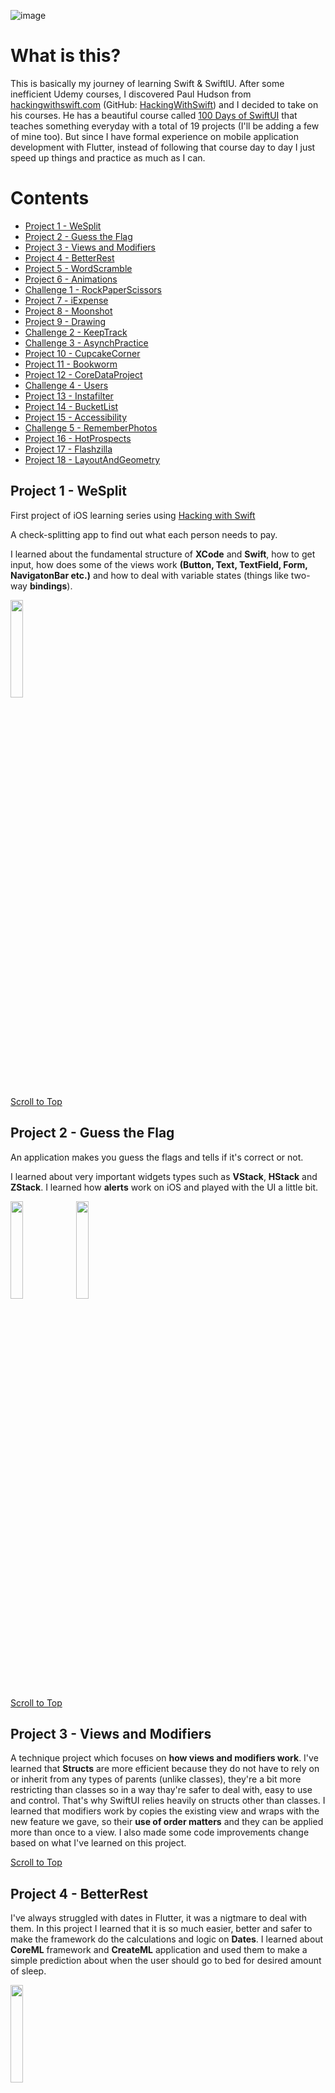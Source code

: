 ![image](https://user-images.githubusercontent.com/55896033/230641673-7e2e9e6d-5e91-450b-a674-51195d30f30e.png)

# What is this?
This is basically my journey of learning Swift & SwiftIU. After some inefficient Udemy courses, I discovered Paul Hudson from [hackingwithswift.com](https://www.hackingwithswift.com/) (GitHub: [HackingWithSwift](https://github.com/twostraws/HackingWithSwift)) and I decided to take on his courses. He has a beautiful course called [100 Days of SwiftUI](https://www.hackingwithswift.com/100/swiftui) that teaches something everyday with a total of 19 projects (I'll be adding a few of mine too). But since I have formal experience on mobile application development with Flutter, instead of following that course day to day I just speed up things and practice as much as I can.

# Contents
* [Project 1 - WeSplit](#project-1---weSplit)
* [Project 2 - Guess the Flag](#project-2---guess-the-flag)
* [Project 3 - Views and Modifiers](#project-3---views-and-modifiers)
* [Project 4 - BetterRest](#project-4---betterrest)
* [Project 5 - WordScramble](#project-5---wordscramble)
* [Project 6 - Animations](#project-6---animations)
* [Challenge 1 - RockPaperScissors](#challenge-1---rockpaperscissors)
* [Project 7 - iExpense](#project-7---iexpense)
* [Project 8 - Moonshot](#project-8---moonshot)
* [Project 9 - Drawing](#project-9---drawing)
* [Challenge 2 - KeepTrack](#challenge-2---keeptrack)
* [Challenge 3 - AsynchPractice](#challenge-3---asynchpractice)
* [Project 10 - CupcakeCorner](#project-10---cupcakecorner)
* [Project 11 - Bookworm](#project-11---bookworm)
* [Project 12 - CoreDataProject](#project-12---coredataproject)
* [Challenge 4 - Users](#challenge-4---users)
* [Project 13 - Instafilter](#project-13---instafilter)
* [Project 14 - BucketList](#project-14---bucketlist)
* [Project 15 - Accessibility](#project-15---accessibility)
* [Challenge 5 - RememberPhotos](#challenge-5---rememberphotos)
* [Project 16 - HotProspects](#project-16---hotprospects)
* [Project 17 - Flashzilla](#project-17---flashzilla)
* [Project 18 - LayoutAndGeometry](#project-18---layoutandgeometry)

## Project 1 - WeSplit

First project of iOS learning series using [Hacking with Swift](hackingwithswift.com)

A check-splitting app to find out what each person needs to pay.

I learned about the fundamental structure of **XCode** and **Swift**, how to get input, how does some of the views work **(Button, Text, TextField, Form, NavigatonBar etc.)** and how to deal with variable states (things like two-way **bindings**).

<img src="https://user-images.githubusercontent.com/55896033/221712511-96774d65-f8f5-4b6c-a759-63503f6e78e4.png" width=20%>

[Scroll to Top](#contents)

## Project 2 - Guess the Flag

An application makes you guess the flags and tells if it's correct or not.

I learned about very important widgets types such as **VStack**, **HStack** and **ZStack**. I learned how **alerts** work on iOS and played with the UI a little bit.

<img src="https://user-images.githubusercontent.com/55896033/222266783-4c03c801-ab1b-40e7-a4dd-c5de0704b5f2.png" width=20%> <img src="https://user-images.githubusercontent.com/55896033/222266821-9987fec5-c5b2-4dc3-8a93-13c576060d51.png" width=20%>

[Scroll to Top](#contents)

## Project 3 - Views and Modifiers

A technique project which focuses on **how views and modifiers work**. I've learned that **Structs** are more efficient because they do not have to rely on or inherit from any types of parents (unlike classes), they're a bit more restricting than classes so in a way thay're safer to deal with, easy to use and control. That's why SwiftUI relies heavily on structs other than classes. I learned that modifiers work by copies the existing view and wraps with the new feature we gave, so their **use of order matters** and they can be applied more than once to a view. I also made some code improvements change based on what I've learned on this project.

[Scroll to Top](#contents)

## Project 4 - BetterRest

I've always struggled with dates in Flutter, it was a nigtmare to deal with them. In this project I learned that it is so much easier, better and safer to make the framework do the calculations and logic on **Dates**. I learned about **CoreML** framework and **CreateML** application and used them to make a simple prediction about when the user should go to bed for desired amount of sleep.

<img src="https://user-images.githubusercontent.com/55896033/222541653-cbc59086-cdd9-4783-81ce-d13b96f8af3f.png" width=20%>

[Scroll to Top](#contents)

## Project 5 - WordScramble

In this project I've learned about **List, onAppear modifier, what a Bundle is, fatalError() function, how to use UITextChecker and guard check**.

<img src="https://user-images.githubusercontent.com/55896033/222799843-887a2e1c-6d5d-4f2c-aef4-2883233b9706.png" width=20%> <img src="https://user-images.githubusercontent.com/55896033/222800079-54d103fd-d319-46df-a0b8-306195519465.png" width=20%>

[Scroll to Top](#contents)

## Project 6 - Animations

I learned so much about animations. I'll probably forget about most of them but now I know how and where to look when I got something in my mind about animations. I used to have lots of problems in Flutter when it comes to animations but after this project I think if you can get a grasp of how Swift makes the animations work, it'll be a much easier process.

<img src="https://user-images.githubusercontent.com/55896033/222853174-5c3bb274-e2fe-42f7-9475-2e580869b2c2.gif" width=20%>

[Scroll to Top](#contents)

## Challenge 1 - RockPaperScissors

It's a simple practice that's been made without tutorials to practice what I've learned so far. The applications choses a random move (rock, paper or scissors) and generates a result player should achieve (win or lose). Player then should make a move to achieve the desired result.

<img src="https://user-images.githubusercontent.com/55896033/222980425-99b5d3f9-e331-4d2e-973f-525e098728ea.png" width=20%> <img src="https://user-images.githubusercontent.com/55896033/222980426-4ef680a9-5bb9-4ec2-93cd-7ccdb9dac8e8.png" width=20%>

[Scroll to Top](#contents)

## Project 7 - iExpense

In this project I experienced with **UserDefaults, Codable property (to be able to archive and unarchive structs), sheet property (to show new screens), onDelete property (to be able to delete rows from lists), @StateObject - @ObservedObject - @Published (to be able to share data between views and watch their state to update the UI)**. Especially the UserDefaults and Codable part was important because I was wondering what Swift was using to achieve same functionality as SharedPreferences on Android. I also learned that Swift do not want developers to rely heavily on UserDefaults because it makes the app launch slower, should use about half a MB at the worst scenario. I also used MVVM and MobX with @Observable states to be able to observe the state shared between views in Flutter but being able to do this in Swift without using any external package and without any boilerplate code is amazing.

<img src="https://user-images.githubusercontent.com/55896033/223476230-edf69827-0293-45d0-af0b-03ee566d3ec2.png" width=20%> <img src="https://user-images.githubusercontent.com/55896033/223476269-6df57031-6ed3-4988-91dc-884f24ea2bb3.png" width=20%> <img src="https://user-images.githubusercontent.com/55896033/223476303-40f0ba96-c3e8-4555-954c-b2a9bc6cd190.png" width=20%>

[Scroll to Top](#contents)

## Project 8 - Moonshot

This is the most complex app I've built in this series so far. I've used **Geometry Reader to adjust the image size dynamically, experienced with ScrollViews, pushed new screens to the stack, created dynamic layouts based on user's selection and most importantly I've delt with JSON data (encode, decode and load to structs).**

<img src="https://user-images.githubusercontent.com/55896033/224078134-0aa0f8c1-5cd2-4a21-af66-4196405621bf.png" width=18%> <img src="https://user-images.githubusercontent.com/55896033/224078182-fb5153e8-d7fe-44f2-977a-6cb78b9aacdb.png" width=18%> <img src="https://user-images.githubusercontent.com/55896033/224078235-764fd4dc-d61c-464c-9c00-f2628db3206c.png" width=18%> <img src="https://user-images.githubusercontent.com/55896033/224078355-904905fd-308d-4676-89bc-25a8fcaf6b24.png" width=18%> <img src="https://user-images.githubusercontent.com/55896033/224078387-1ecf080c-2843-403e-944f-e257c9abc9f7.png" width=18%>

[Scroll to Top](#contents)

## Project 9 - Drawing

**Paths, shapes, strokes, transforms, drawing group, animating values** are a few things that I've learned in this project. On top of **[Project 6 - Animations](#project-6---animations)**, this project was the cherry on the cake. It summed up the visual things for me and has been a good practice. It was heavy in code so it was also a good practice on not just SwiftUI but also on Swift.

<img src="https://user-images.githubusercontent.com/55896033/224438906-f05aea8f-fb2e-4d37-98bd-a481c9a22c04.png" width=20%> <img src="https://user-images.githubusercontent.com/55896033/224438918-448c3178-2bda-46a3-884b-05655aaeaa05.png" width=20%> <img src="https://user-images.githubusercontent.com/55896033/224439032-a66a0f1e-3177-4231-978e-0d20d4b2a80e.png" width=20%> <img src="https://user-images.githubusercontent.com/55896033/224438967-c8b3440b-ebcd-4363-b597-6d38dd4bb9c8.png" width=20%>

[Scroll to Top](#contents)

## Challenge 2 - KeepTrack

This is an app to keep track of how many times you did an activity. UI is definetly not the best of course but I wanted to practice by myself on **dealing with data models, saving & reading data with UserDefaults and manipulating that data between views**.

<img src="https://user-images.githubusercontent.com/55896033/224543633-56460579-b501-4ae1-b05a-e10b7d0b7777.png" width=20%> <img src="https://user-images.githubusercontent.com/55896033/224543636-00f271ff-87ae-4e61-9c8e-2566ce8c0eb3.png" width=20%> <img src="https://user-images.githubusercontent.com/55896033/224543638-0e4b928e-5337-40d4-bbcd-df1ec4d0901a.png" width=20%>

[Scroll to Top](#contents)

## Challenge 3 - AsynchPractice

I learned **how to deal with network requests** with a simple app using **iTunes API** and **how to load data to object with Codable protocol**. I'll be experimenting on this important subject later on.

<img src="https://user-images.githubusercontent.com/55896033/225342809-a1cf791f-8e81-4b2a-8af8-148185d4404b.png" width=20%> <img src="https://user-images.githubusercontent.com/55896033/225342779-e30f4908-78f8-4099-8a43-a5400e97291f.png" width=20%> <img src="https://user-images.githubusercontent.com/55896033/225342753-ae974562-dd80-4230-9c32-dc2cc0d52bf4.png" width=20%>

[Scroll to Top](#contents)

## Project 10 - CupcakeCorner

This is a projects that send and receives JSON from the internet. In this project I've created a data model class from scratch using @Published properties and then make adjustments to make it conform to Codable protocol. Then I practiced how to encode the data, send to a server and process the response from that server.

<img src="https://user-images.githubusercontent.com/55896033/226112176-5e0ac1f9-5f50-457f-b5be-036f001e1f0a.png" width=20%> <img src="https://user-images.githubusercontent.com/55896033/226112210-57115731-b1c4-48a4-837c-353b14eb434f.png" width=20%> <img src="https://user-images.githubusercontent.com/55896033/226112219-f4996ed2-cb3d-4b3e-9cc6-f2c187cbe51c.png" width=20%>

[Scroll to Top](#contents)

## Project 11 - Bookworm

This was a very useful project in order to understand how Core Data simply works to remember user interaction. The next project will go more deeper than this on Core Data.

<img src="https://user-images.githubusercontent.com/55896033/226176266-5b9c5154-da32-4e4f-b724-5852e812323a.png" width=20%> <img src="https://user-images.githubusercontent.com/55896033/226176271-3c48885e-b1bd-4639-9f1b-4542d3be5589.png" width=20%> <img src="https://user-images.githubusercontent.com/55896033/226176281-951a6cd4-1a2f-4119-a7f5-0bb8c884a217.png" width=20%>

[Scroll to Top](#contents)

## Project 12 - CoreDataProject

We took a look at a little bit more deeper on Core Data. **How to add, delete, sort, filter data and more.**

<img src="https://user-images.githubusercontent.com/55896033/227389785-cafd2dc7-312d-42c5-a1b7-4843270e133c.png" width=18%> <img src="https://user-images.githubusercontent.com/55896033/227389854-64c215d7-6719-4547-9e3e-076feede56b4.png" width=18%> <img src="https://user-images.githubusercontent.com/55896033/227389863-a2a941b4-0913-4825-bf02-939a46ca1a6e.png" width=18%> <img src="https://user-images.githubusercontent.com/55896033/227389869-bd43a1ae-ee43-42bb-bf00-d22b9abf911b.png" width=18%> <img src="https://user-images.githubusercontent.com/55896033/227389879-0912bdef-ab9a-4d2d-b1e6-dd98ae5e80e4.png" width=18%>

[Scroll to Top](#contents)

## Challenge 4 - Users

This was a practice to see if a can make an app that downloads JSON from internet, decodes the data to objects and uses them to present data. In the second part of the project, I tried to save those downloaded users to local cache using Core Data. This way our app would still work even offline.

<img src="https://user-images.githubusercontent.com/55896033/227389955-17906b11-b731-4337-9ebc-9d9b8645e4ab.png" width=20%> <img src="https://user-images.githubusercontent.com/55896033/227389968-1ec71d18-4256-4bfc-b042-6c455c9c63f3.png" width=20%> <img src="https://user-images.githubusercontent.com/55896033/227389982-aa31f5ff-cf62-4f25-9e04-d8738af1edc3.png" width=20%>

[Scroll to Top](#contents)

## Project 13 - Instafilter

I practiced on CoreImage and learned how to link SwiftUI & UIKit.

<img src="https://user-images.githubusercontent.com/55896033/229590329-4e64c18b-9884-47d6-8497-9ff36692f1a0.png" width=20%> <img src="https://user-images.githubusercontent.com/55896033/229590342-629c8e88-3167-4a8c-a780-680cef149b4d.png" width=20%> <img src="https://user-images.githubusercontent.com/55896033/229590678-5ec363ea-785b-45d5-91ed-a79af7b78fec.png" width=20%>

[Scroll to Top](#contents)

## Project 14 - BucketList

Things I practiced on in this project: **adding Comparable to custom types, finding the documents directory, integrating MapKit, using biometric authentication, secure Data writing**, and much more.

<img src="https://user-images.githubusercontent.com/55896033/230428085-e4cdc5de-22cf-4912-b8bd-41b5d8322caf.png" width=20%> <img src="https://user-images.githubusercontent.com/55896033/230428101-27c2c7df-4fb9-4a3e-8c78-f1ab6d116f9e.png" width=20%> <img src="https://user-images.githubusercontent.com/55896033/230428128-bc28de49-55ec-4008-a48b-16ab40ee573e.png" width=20%>

[Scroll to Top](#contents)

## Project 15 - Accessibility

I learned some ways on how to make our apps more accessible so that everyone can use it fully regardless of their individual needs. I wasn't able to build a standalone project for this since iPhone simulators does not support accessibility and I do not have a physical Apple device.

[Scroll to Top](#contents)

## Challenge 5 - RememberPhotos

This is relativly a more simple app compared to the recent projects. But making everything from scratch by myself and combining skills learned on the topics of **MVVM, CoreData, FileManager, PHPickerViewController** made this one a fairly intense project for me. It imports a picture from the library, asks to user to give a name and then saves it to CoreData. The image is saved to documents with the created id, and the id itself is then saved to CoreData.

<img src="https://user-images.githubusercontent.com/55896033/230779097-b5d47b29-dab8-4b51-be94-4ef750e24492.png" width=20%> <img src="https://user-images.githubusercontent.com/55896033/230779109-acc7a8e3-3efb-4438-914c-5056d466d738.png" width=20%> <img src="https://user-images.githubusercontent.com/55896033/230779115-f3c9fc98-2817-41ed-b218-234c1423db9d.png" width=20%> <img src="https://user-images.githubusercontent.com/55896033/230779126-a6132a8b-76d5-4a21-9e82-6715b72cd27f.png" width=20%> 

## Challenge 5.1 - RememberPhotos, Map Update

For a second challenge there was a requirement to implement MapKit to the project. I added a feature to select where the image was taken on a map view and a feature to show that location on the detail screen view.

<img src="https://user-images.githubusercontent.com/55896033/231493148-f833313f-c5d8-453e-bd1c-9064d9ab68c7.png" width=20%> <img src="https://user-images.githubusercontent.com/55896033/231493199-fbdde8de-cfa2-461d-99ac-69d616ab0006.png" width=20%> <img src="https://user-images.githubusercontent.com/55896033/231493226-d7742396-c858-45b3-a2db-7fd1216342d4.png" width=20%>

[Scroll to Top](#contents)

## Project 16 - HotProspects

Thing I played with: **custom environment objects, TabView, Result, objectWillChange, image interpolation, context menus, local notifications, Swift package dependencies, filter() and map()** and many more.

<img src="https://user-images.githubusercontent.com/55896033/233802122-e4272cdc-e0e3-42ec-8d61-c6c73f8282f9.png" width=20%> <img src="https://user-images.githubusercontent.com/55896033/233802126-159489d1-5b56-4a75-969c-514d79bda0ec.png" width=20%> <img src="https://user-images.githubusercontent.com/55896033/233802129-97cebb5f-727b-4a7a-985c-49efbd5dddf9.png" width=20%> <img src="https://user-images.githubusercontent.com/55896033/233802131-6e72364a-b0ce-4687-88c7-37673dfca0d6.png" width=20%>

[Scroll to Top](#contents)

## Project 17 - Flashzilla

Tha project covered some really great techniques like **gestures, haptics, Combine, and more.**

<img src="https://user-images.githubusercontent.com/55896033/233843682-5c3887a8-9d85-4fe3-b390-1bae53f9064f.png" width=40%> <img src="https://user-images.githubusercontent.com/55896033/233843692-3ef23248-a08a-4e8b-a51b-86c0f5b0be40.png" width=40%>

[Scroll to Top](#contents)

## Project 18 - LayoutAndGeometry

Fndamental knowledge on **how SwiftUI deals with layouts, how views decide what size they need, GeometryReader and creating effects using GeometryReader.**

<img src="https://user-images.githubusercontent.com/55896033/233865661-4522f118-3344-4bcd-ad0f-6dcb0e8cd830.png" width=20%> <img src="https://user-images.githubusercontent.com/55896033/233865664-6858afb8-86d7-4a6a-9687-6166802d0f4e.png" width=20%>

[Scroll to Top](#contents)

## Project 19 = SnowSeeker

I learned new skills such as **split view layouts, optional alerts, layout with transparent groups, and even an improved way of formatting lists in text**. It also gave you the chance to practice lots of core skills, such as **handling Codable, creating scrolling lists, and more**.

<img src="" width=20%> <img src="" width=20%> <img src="" width=20%>

[Scroll to Top](#contents)